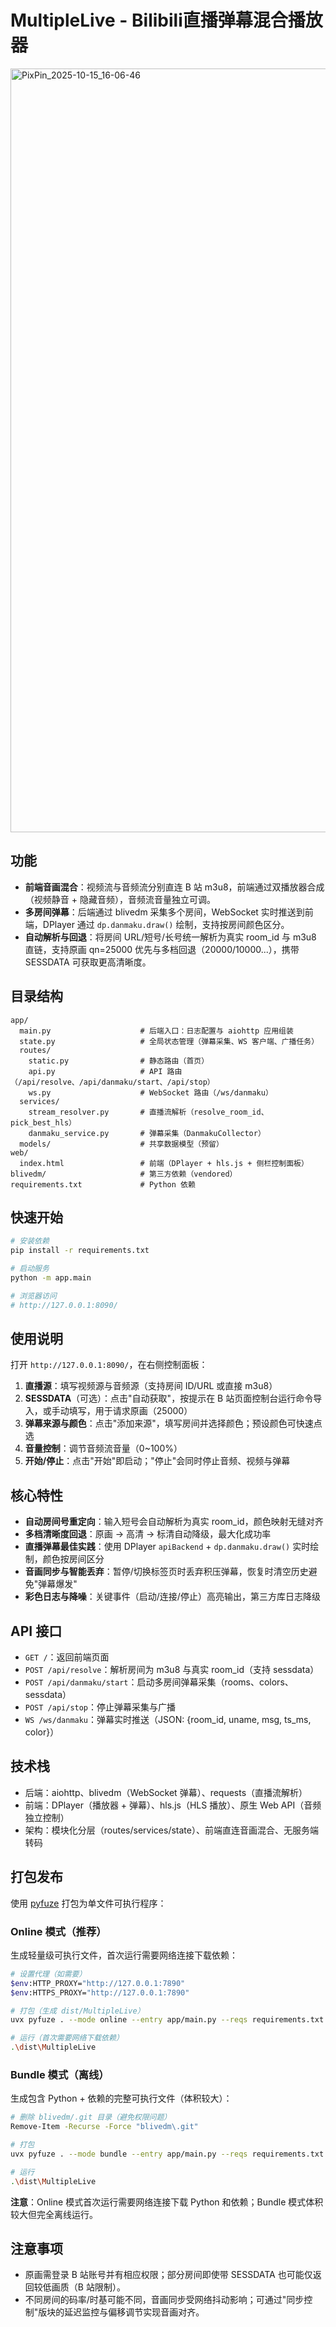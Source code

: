# MultipleLive - Bilibili直播弹幕混合播放器
<img width="1935" height="1222" alt="PixPin_2025-10-15_16-06-46" src="https://github.com/user-attachments/assets/4ab0692a-3e65-4986-9b25-09fbdf12ac7e" />

## 功能
- **前端音画混合**：视频流与音频流分别直连 B 站 m3u8，前端通过双播放器合成（视频静音 + 隐藏音频），音频流音量独立可调。
- **多房间弹幕**：后端通过 blivedm 采集多个房间，WebSocket 实时推送到前端，DPlayer 通过 `dp.danmaku.draw()` 绘制，支持按房间颜色区分。
- **自动解析与回退**：将房间 URL/短号/长号统一解析为真实 room_id 与 m3u8 直链，支持原画 qn=25000 优先与多档回退（20000/10000...），携带 SESSDATA 可获取更高清晰度。

## 目录结构
```
app/
  main.py                    # 后端入口：日志配置与 aiohttp 应用组装
  state.py                   # 全局状态管理（弹幕采集、WS 客户端、广播任务）
  routes/
    static.py                # 静态路由（首页）
    api.py                   # API 路由（/api/resolve、/api/danmaku/start、/api/stop）
    ws.py                    # WebSocket 路由（/ws/danmaku）
  services/
    stream_resolver.py       # 直播流解析（resolve_room_id、pick_best_hls）
    danmaku_service.py       # 弹幕采集（DanmakuCollector）
  models/                    # 共享数据模型（预留）
web/
  index.html                 # 前端（DPlayer + hls.js + 侧栏控制面板）
blivedm/                     # 第三方依赖（vendored）
requirements.txt             # Python 依赖
```

## 快速开始
```bash
# 安装依赖
pip install -r requirements.txt

# 启动服务
python -m app.main

# 浏览器访问
# http://127.0.0.1:8090/
```

## 使用说明
打开 `http://127.0.0.1:8090/`，在右侧控制面板：
1. **直播源**：填写视频源与音频源（支持房间 ID/URL 或直接 m3u8）
2. **SESSDATA**（可选）：点击"自动获取"，按提示在 B 站页面控制台运行命令导入，或手动填写，用于请求原画（25000）
3. **弹幕来源与颜色**：点击"添加来源"，填写房间并选择颜色；预设颜色可快速点选
4. **音量控制**：调节音频流音量（0~100%）
5. **开始/停止**：点击"开始"即启动；"停止"会同时停止音频、视频与弹幕

## 核心特性
- **自动房间号重定向**：输入短号会自动解析为真实 room_id，颜色映射无缝对齐
- **多档清晰度回退**：原画 → 高清 → 标清自动降级，最大化成功率
- **直播弹幕最佳实践**：使用 DPlayer `apiBackend` + `dp.danmaku.draw()` 实时绘制，颜色按房间区分
- **音画同步与智能丢弃**：暂停/切换标签页时丢弃积压弹幕，恢复时清空历史避免"弹幕爆发"
- **彩色日志与降噪**：关键事件（启动/连接/停止）高亮输出，第三方库日志降级

## API 接口
- `GET /`：返回前端页面
- `POST /api/resolve`：解析房间为 m3u8 与真实 room_id（支持 sessdata）
- `POST /api/danmaku/start`：启动多房间弹幕采集（rooms、colors、sessdata）
- `POST /api/stop`：停止弹幕采集与广播
- `WS /ws/danmaku`：弹幕实时推送（JSON: {room_id, uname, msg, ts_ms, color}）

## 技术栈
- 后端：aiohttp、blivedm（WebSocket 弹幕）、requests（直播流解析）
- 前端：DPlayer（播放器 + 弹幕）、hls.js（HLS 播放）、原生 Web API（音频独立控制）
- 架构：模块化分层（routes/services/state）、前端直连音画混合、无服务端转码

## 打包发布
使用 [pyfuze](https://github.com/pyfuze/pyfuze) 打包为单文件可执行程序：

### Online 模式（推荐）
生成轻量级可执行文件，首次运行需要网络连接下载依赖：
```bash
# 设置代理（如需要）
$env:HTTP_PROXY="http://127.0.0.1:7890"
$env:HTTPS_PROXY="http://127.0.0.1:7890"

# 打包（生成 dist/MultipleLive）
uvx pyfuze . --mode online --entry app/main.py --reqs requirements.txt --include web --include blivedm --exclude bilibili_live_api.py --exclude __pycache__ --output-name MultipleLive

# 运行（首次需要网络下载依赖）
.\dist\MultipleLive
```

### Bundle 模式（离线）
生成包含 Python + 依赖的完整可执行文件（体积较大）：
```bash
# 删除 blivedm/.git 目录（避免权限问题）
Remove-Item -Recurse -Force "blivedm\.git"

# 打包
uvx pyfuze . --mode bundle --entry app/main.py --reqs requirements.txt --include web --include blivedm --exclude bilibili_live_api.py --exclude __pycache__ --output-name MultipleLive

# 运行
.\dist\MultipleLive
```

**注意**：Online 模式首次运行需要网络连接下载 Python 和依赖；Bundle 模式体积较大但完全离线运行。

## 注意事项
- 原画需登录 B 站账号并有相应权限；部分房间即使带 SESSDATA 也可能仅返回较低画质（B 站限制）。
- 不同房间的码率/时基可能不同，音画同步受网络抖动影响；可通过"同步控制"版块的延迟监控与偏移调节实现音画对齐。
